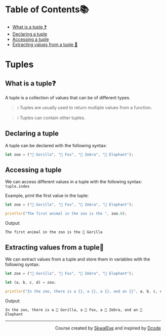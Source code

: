 # Table of Contents📚
- [What is a tuple ❓](#what-is-a-tuple)
- [Declaring a tuple](#declaring-a-tuple)
- [Accessing a tuple](#accessing-a-tuple)
- [Extracting values from a tuple 🚪](#extracting-values-from-a-tuple)

# Tuples
## What is a tuple❓
A tuple is a collection of values that can be of different types.
> ℹ️ Tuples are usually used to return multiple values from a function.

> ℹ️ Tuples can contain other tuples.
## Declaring a tuple
A tuple can be declared with the following syntax:
```rust
let zoo = ("🦍 Gorilla", "🦊 Fox", "🦓 Zebra", "🐘 Elephant");
```
## Accessing a tuple
We can access different values in a tuple with the following syntax: `tuple.index`

Example, print the first value in the tuple:
```rust
let zoo = ("🦍 Gorilla", "🦊 Fox", "🦓 Zebra", "🐘 Elephant");

println!("The first animal in the zoo is the ", zoo.0);
```
Output:
```
The first animal in the zoo is the 🦍 Gorilla
```
## Extracting values from a tuple🚪
We can extract values from a tuple and store them in variables with the following syntax: 
```rust
let zoo = ("🦍 Gorilla", "🦊 Fox", "🦓 Zebra", "🐘 Elephant");

let (a, b, c, d) = zoo;

println!("In the zoo, there is a {}, a {}, a {}, and an {}", a, b, c, d);
```
Output:
```
In the zoo, there is a 🦍 Gorilla, a 🦊 Fox, a 🦓 Zebra, and an 🐘 Elephant
```


<!--
---

<p align="right"><a href="https://github.com/SkwalExe/learn-rust/tree/main/course/constants">Next Section ⏭️</a></p>
-->

---

<p align="right">Course created by <a href="https://github.com/SkwalExe/" target="_blank">SkwalExe</a> and inspired by <a href="https://www.youtube.com/watch?v=vOMJlQ5B-M0&list=PLVvjrrRCBy2JSHf9tGxGKJ-bYAN_uDCUL" target="_blank">Dcode</a></p>